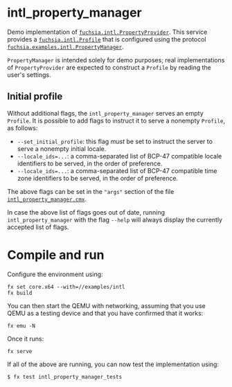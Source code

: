 # intl_property_manager

Demo implementation of [`fuchsia.intl.PropertyProvider`][1]. This service provides a
[`fuchsia.intl.Profile`][2] that is configured using the protocol
[`fuchsia.examples.intl.PropertyManager`][3].

`PropertyManager` is intended solely for demo purposes; real implementations of
`PropertyProvider` are expected to construct a `Profile` by reading the user's
settings.

## Initial profile

Without additional flags, the `intl_property_manager` serves an empty `Profile`.  It is
possible to add flags to instruct it to serve a nonempty `Profile`, as follows:

* `--set_initial_profile`: this flag *must* be set to instruct the server to serve a nonempty
initial locale.
* `--locale_ids=...`: a comma-separated list of BCP-47 compatible locale identifiers to be served,
in the order of preference.
* `--locale_ids=...`: a comma-separated list of BCP-47 compatible time zone identifiers to be served, in the order of preference.

The above flags can be set in the `"args"` section of the file
[`intl_property_manager.cmx`](meta/intl_property_manager.cmx).

In case the above list of flags goes out of date, running `intl_property_manager` with the flag
`--help` will always display the currently accepted list of flags.

# Compile and run

Configure the environment using:

```
fx set core.x64 --with=//examples/intl
fx build
```

You can then start the QEMU with networking, assuming that you use QEMU as a testing device and
that you have confirmed that it works:

```
fx emu -N
```

Once it runs:

```
fx serve
```

If all of the above are running, you can now test the implementation using:

```shell
$ fx test intl_property_manager_tests
```

[1]: https://fuchsia.googlesource.com/fuchsia/+/HEAD/sdk/fidl/fuchsia.intl/property_provider.fidl
[2]: https://fuchsia.googlesource.com/fuchsia/+/HEAD/sdk/fidl/fuchsia.intl/intl.fidl#69
[3]: https://fuchsia.googlesource.com/fuchsia/+/HEAD/examples/intl/manager/fidl/manager.test.fidl

